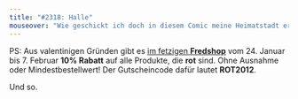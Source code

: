 ```yaml
---
title: "#2318: Halle"
mouseover: "Wie geschickt ich doch in diesem Comic meine Heimatstadt erwähnte..."
---
```


PS: 
Aus valentinigen Gründen gibt es <a href="http://fred-o-mat.spreadshirt.net/" title="Fredshop">im fetzigen <strong>Fredshop</strong></a> vom 24. Januar bis 7. Februar <strong>10% Rabatt</strong> auf alle Produkte, die <strong>rot</strong> sind. Ohne Ausnahme oder Mindestbestellwert! Der Gutscheincode dafür lautet <strong>ROT2012</strong>.

Und so.
